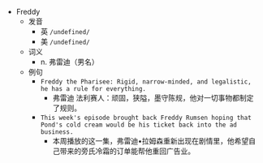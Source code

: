 - Freddy
  - 发音
    - 英 `/undefined/`
    - 美 `/undefined/`
  - 词义
    - n. 弗雷迪（男名）
  - 例句
    - `Freddy the Pharisee: Rigid, narrow-minded, and legalistic, he has a rule for everything.`
      - 弗雷迪 法利赛人：顽固，狭隘，墨守陈规，他对一切事物都制定了规则。
    - `This week's episode brought back Freddy Rumsen hoping that Pond's cold cream would be his ticket back into the ad business.`
      - 本周播放的这一集，弗雷迪•拉姆森重新出现在剧情里，他希望自己带来的旁氏冷霜的订单能帮他重回广告业。

